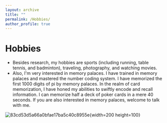 ```yaml
---
layout: archive
title: ""
permalink: /Hobbies/
author_profile: true
---
```




Hobbies
===
* Besides research, my hobbies are sports (including running, table tennis, and badminton), traveling, photography, and watching movies.
* Also, I'm very interested in memory palaces. I have trained in memory palaces and mastered the number coding system. I have memorized the first 1000 digits of pi by memory palaces.  In the realm of card memorization, I have honed my abilities to swiftly encode and recall information. I can memorize half a deck of poker cards in a mere 40 seconds. If you are also interested in memory palaces, welcome to talk with me.

![83cd53d5a66a0bfae17ba5c40c8955e](https://github.com/yang-zheming/yang-zheming.github.io/assets/35208852/1bd1ae81-c726-4247-b232-9df3b291edd3){width=200 height=100}










